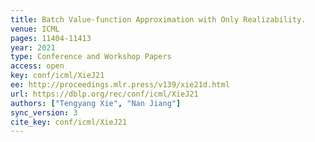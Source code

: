 ```yaml
---
title: Batch Value-function Approximation with Only Realizability.
venue: ICML
pages: 11404-11413
year: 2021
type: Conference and Workshop Papers
access: open
key: conf/icml/XieJ21
ee: http://proceedings.mlr.press/v139/xie21d.html
url: https://dblp.org/rec/conf/icml/XieJ21
authors: ["Tengyang Xie", "Nan Jiang"]
sync_version: 3
cite_key: conf/icml/XieJ21
---
```

